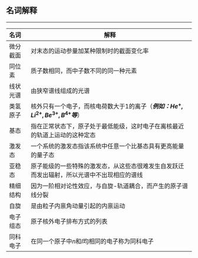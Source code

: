 ## 名词解释

------

| 名词     | 解释                                                         |
| :------- | ------------------------------------------------------------ |
| 微分截面 | 对末态的运动参量加某种限制时的截面变化率                     |
| 同位素   | 质子数相同，而中子数不同的同一种元素                         |
| 线状光谱 | 由狭窄谱线组成的光谱                                         |
| 类氢原子 | 核外只有一个电子，而核电荷数大于1的离子（***例如：*$He^+,Li^{2+},Be^{3+},B^{4+}$*等***） |
| 基态     | 指在正常状态下，原子处于最低能级，这时电子在离核最近的轨道上运动的这种定态 |
| 激发态   | 一个系统的激发态指该系统中任意一个比基态具有更高能量的量子态 |
| 亚稳态   | 原子能级的一些特殊的激发态，从这些态很难发生自发跃迁而发出辐射，所以光谱中不出现相应的谱线 |
| 精细结构 | 因为一阶相对论性效应，与自旋-轨道耦合，而产生的原子谱线分裂  |
| 自旋     | 是由粒子内禀角动量引起的内禀运动                             |
| 电子组态 | 原子核外电子排布方式的列表                                   |
| 同科电子 | 在同一个原子中$n$和$l$均相同的电子称为同科电子               |